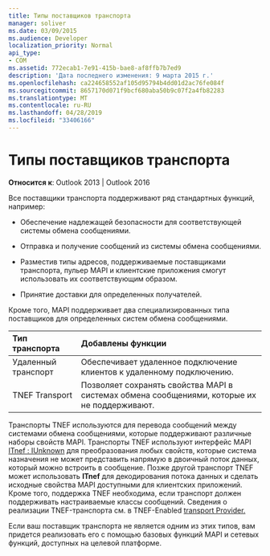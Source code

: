 ```yaml
---
title: Типы поставщиков транспорта
manager: soliver
ms.date: 03/09/2015
ms.audience: Developer
localization_priority: Normal
api_type:
- COM
ms.assetid: 772ecab1-7e91-415b-bae8-af8ffb7b7ed9
description: 'Дата последнего изменения: 9 марта 2015 г.'
ms.openlocfilehash: ca224658552af105d95794b4dd01d2ac76fe084f
ms.sourcegitcommit: 8657170d071f9bcf680aba50b9c07f2a4fb82283
ms.translationtype: MT
ms.contentlocale: ru-RU
ms.lasthandoff: 04/28/2019
ms.locfileid: "33406166"
---
```

# <a name="types-of-transport-providers"></a>Типы поставщиков транспорта

  
  
**Относится к**: Outlook 2013 | Outlook 2016 
  
Все поставщики транспорта поддерживают ряд стандартных функций, например:
  
- Обеспечение надлежащей безопасности для соответствующей системы обмена сообщениями.
    
- Отправка и получение сообщений из системы обмена сообщениями.
    
- Разместив типы адресов, поддерживаемые поставщиками транспорта, пульер MAPI и клиентские приложения смогут использовать их соответствующим образом.
    
- Принятие доставки для определенных получателей.
    
Кроме того, MAPI поддерживает два специализированных типа поставщиков для определенных систем обмена сообщениями.
  
|**Тип транспорта**|**Добавлены функции**|
|:-----|:-----|
|Удаленный транспорт  <br/> |Обеспечивает удаленное подключение клиентов к удаленному подключению.  <br/> |
|TNEF Transport  <br/> |Позволяет сохранять свойства MAPI в системах обмена сообщениями, которые их не поддерживают.  <br/> |
   
Транспорты TNEF используются для перевода сообщений между системами обмена сообщениями, которые поддерживают различные наборы свойств MAPI. Транспорты TNEF используют интерфейс MAPI [ITnef : IUnknown](itnefiunknown.md) для преобразования любых свойств, которые система назначения не может представить напрямую в двоичный поток данных, который можно встроить в сообщение. Позже другой транспорт TNEF может использовать **ITnef** для декодирования потока данных и сделать исходные свойства MAPI доступными для клиентских приложений. Кроме того, поддержка TNEF необходима, если транспорт должен поддерживать настраиваемые классы сообщений. Сведения о реализации TNEF-транспорта см. в TNEF-Enabled [transport Provider.](developing-a-tnef-enabled-transport-provider.md)
  
Если ваш поставщик транспорта не является одним из этих типов, вам придется реализовать его с помощью базовых функций MAPI и сетевых функций, доступных на целевой платформе.
  

